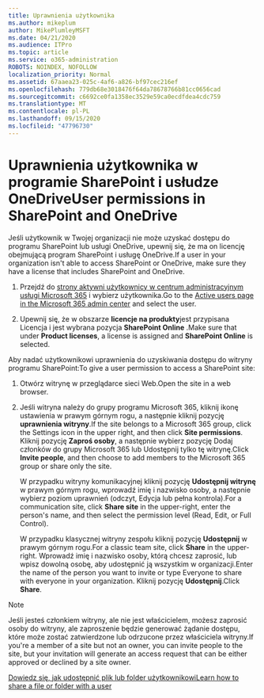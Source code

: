 ```yaml
---
title: Uprawnienia użytkownika
ms.author: mikeplum
author: MikePlumleyMSFT
ms.date: 04/21/2020
ms.audience: ITPro
ms.topic: article
ms.service: o365-administration
ROBOTS: NOINDEX, NOFOLLOW
localization_priority: Normal
ms.assetid: 67aaea23-025c-4af6-a826-bf97cec216ef
ms.openlocfilehash: 779db68e3018476f64da78678766b81cc0656cad
ms.sourcegitcommit: c6692ce0fa1358ec3529e59ca0ecdfdea4cdc759
ms.translationtype: MT
ms.contentlocale: pl-PL
ms.lasthandoff: 09/15/2020
ms.locfileid: "47796730"
---
```

# <a name="user-permissions-in-sharepoint-and-onedrive"></a><span data-ttu-id="eca1f-102">Uprawnienia użytkownika w programie SharePoint i usłudze OneDrive</span><span class="sxs-lookup"><span data-stu-id="eca1f-102">User permissions in SharePoint and OneDrive</span></span>

<span data-ttu-id="eca1f-103">Jeśli użytkownik w Twojej organizacji nie może uzyskać dostępu do programu SharePoint lub usługi OneDrive, upewnij się, że ma on licencję obejmującą program SharePoint i usługę OneDrive.</span><span class="sxs-lookup"><span data-stu-id="eca1f-103">If a user in your organization isn't able to access SharePoint or OneDrive, make sure they have a license that includes SharePoint and OneDrive.</span></span> 
  
1. <span data-ttu-id="eca1f-104">Przejdź do [strony aktywni użytkownicy w centrum administracyjnym usługi Microsoft 365](https://portal.office.com/adminportal/home#/users) i wybierz użytkownika.</span><span class="sxs-lookup"><span data-stu-id="eca1f-104">Go to the [Active users page in the Microsoft 365 admin center](https://portal.office.com/adminportal/home#/users) and select the user.</span></span> 
    
2. <span data-ttu-id="eca1f-105">Upewnij się, że w obszarze **licencje na produkty**jest przypisana Licencja i jest wybrana pozycja **SharePoint Online** .</span><span class="sxs-lookup"><span data-stu-id="eca1f-105">Make sure that under **Product licenses**, a license is assigned and **SharePoint Online** is selected.</span></span> 
    
 <span data-ttu-id="eca1f-106">Aby nadać użytkownikowi uprawnienia do uzyskiwania dostępu do witryny programu SharePoint:</span><span class="sxs-lookup"><span data-stu-id="eca1f-106">To give a user permission to access a SharePoint site:</span></span> 
  
1. <span data-ttu-id="eca1f-107">Otwórz witrynę w przeglądarce sieci Web.</span><span class="sxs-lookup"><span data-stu-id="eca1f-107">Open the site in a web browser.</span></span>
    
2. <span data-ttu-id="eca1f-108">Jeśli witryna należy do grupy programu Microsoft 365, kliknij ikonę ustawienia w prawym górnym rogu, a następnie kliknij pozycję **uprawnienia witryny**.</span><span class="sxs-lookup"><span data-stu-id="eca1f-108">If the site belongs to a Microsoft 365 group, click the Settings icon in the upper right, and then click **Site permissions**.</span></span> <span data-ttu-id="eca1f-109">Kliknij pozycję **Zaproś osoby**, a następnie wybierz pozycję Dodaj członków do grupy Microsoft 365 lub Udostępnij tylko tę witrynę.</span><span class="sxs-lookup"><span data-stu-id="eca1f-109">Click **Invite people**, and then choose to add members to the Microsoft 365 group or share only the site.</span></span> 
    
    <span data-ttu-id="eca1f-110">W przypadku witryny komunikacyjnej kliknij pozycję **Udostępnij witrynę** w prawym górnym rogu, wprowadź imię i nazwisko osoby, a następnie wybierz poziom uprawnień (odczyt, Edycja lub pełna kontrola).</span><span class="sxs-lookup"><span data-stu-id="eca1f-110">For a communication site, click **Share site** in the upper-right, enter the person's name, and then select the permission level (Read, Edit, or Full Control).</span></span> 
    
    <span data-ttu-id="eca1f-111">W przypadku klasycznej witryny zespołu kliknij pozycję **Udostępnij** w prawym górnym rogu.</span><span class="sxs-lookup"><span data-stu-id="eca1f-111">For a classic team site, click **Share** in the upper-right.</span></span> <span data-ttu-id="eca1f-112">Wprowadź imię i nazwisko osoby, którą chcesz zaprosić, lub wpisz dowolną osobę, aby udostępnić ją wszystkim w organizacji.</span><span class="sxs-lookup"><span data-stu-id="eca1f-112">Enter the name of the person you want to invite or type Everyone to share with everyone in your organization.</span></span> <span data-ttu-id="eca1f-113">Kliknij pozycję **Udostępnij**.</span><span class="sxs-lookup"><span data-stu-id="eca1f-113">Click **Share**.</span></span>
    
> [!NOTE]
> <span data-ttu-id="eca1f-114">Jeśli jesteś członkiem witryny, ale nie jest właścicielem, możesz zaprosić osoby do witryny, ale zaproszenie będzie generować żądanie dostępu, które może zostać zatwierdzone lub odrzucone przez właściciela witryny.</span><span class="sxs-lookup"><span data-stu-id="eca1f-114">If you're a member of a site but not an owner, you can invite people to the site, but your invitation will generate an access request that can be either approved or declined by a site owner.</span></span> 
  
[<span data-ttu-id="eca1f-115">Dowiedz się, jak udostępnić plik lub folder użytkownikowi</span><span class="sxs-lookup"><span data-stu-id="eca1f-115">Learn how to share a file or folder with a user</span></span>](https://go.microsoft.com/fwlink/?linkid=533408)
  

